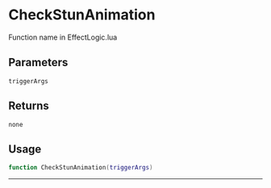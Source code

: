# CheckStunAnimation
Function name in EffectLogic.lua
## Parameters
`triggerArgs`
## Returns
`none`
## Usage
```lua
function CheckStunAnimation(triggerArgs)
```
---
